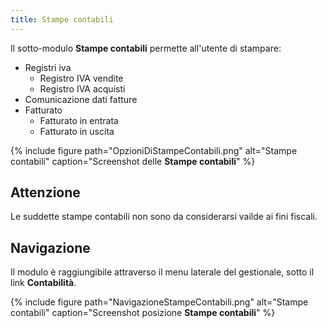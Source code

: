 ```yaml
---
title: Stampe contabili
---
```


Il sotto-modulo **Stampe contabili** permette all'utente di stampare:

- Registri iva 
    - Registro IVA vendite
    - Registro IVA acquisti
- Comunicazione dati fatture
- Fatturato 
    - Fatturato in entrata
    - Fatturato in uscita

{% include figure path="OpzioniDiStampeContabili.png" alt="Stampe contabili" caption="Screenshot delle **Stampe contabili**" %}

## Attenzione
Le suddette stampe contabili non sono da considerarsi vailde ai fini fiscali.

## Navigazione

Il modulo è raggiungibile attraverso il menu laterale del gestionale, sotto il link **Contabilità**.

{% include figure path="NavigazioneStampeContabili.png" alt="Stampe contabili" caption="Screenshot posizione **Stampe contabili**" %}


